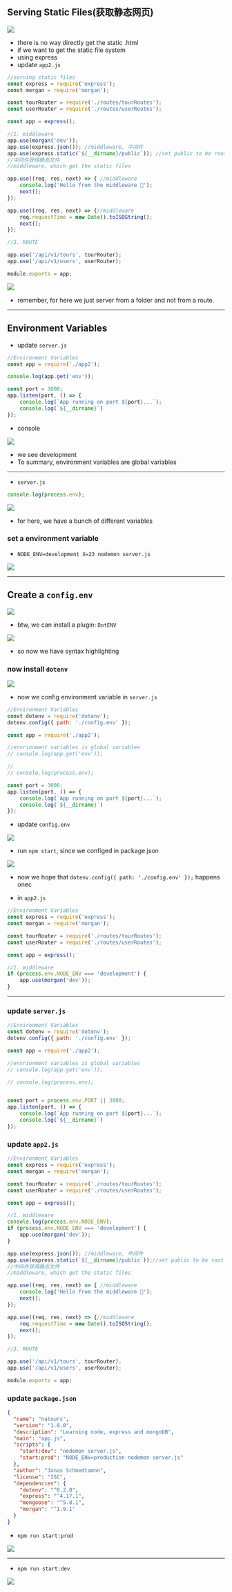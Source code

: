 ## Serving Static Files(获取静态网页)


![](img/2019-12-20-11-08-17.png)

- there is no way directly get the static .html 
- if we want to get the static file system
- using express
- update `app2.js`

```js
//serving static files
const express = require('express');
const morgan = require('morgan');

const tourRouter = require('./routes/tourRoutes');
const userRouter = require('./routes/userRoutes');

const app = express();

//1. middleware
app.use(morgan('dev'));
app.use(express.json()); //middleware, 中间件
app.use(express.static(`${__dirname}/public`)); //set public to be root folder, thus we don't need to input `public/`
//中间件获得静态文件
//middleware, which get the static files

app.use((req, res, next) => { //middleware
    console.log('Hello from the middleware 🐳');
    next();
});

app.use((req, res, next) => {//middleware
    req.requestTime = new Date().toISOString();
    next();
});

//3. ROUTE

app.use('/api/v1/tours', tourRouter);
app.use('/api/v1/users', userRouter);

module.exports = app;   

```

![](img/2019-12-20-11-18-47.png)

- remember, for here we just server from a folder and not from a route.

---

## Environment Variables

- update `server.js`

```js
//Environment Variables
const app = require('./app2');

console.log(app.get('env'));

const port = 3000;
app.listen(port, () => {
    console.log(`App running on port ${port}...`);
    console.log(`${__dirname}`)
});
```

- console

![](img/2019-12-20-11-39-25.png)

- we see development
- To summary, environment variables are global variables

----

- `server.js`


```js
console.log(process.env);
```

![](img/2019-12-20-11-42-19.png)

- for here, we have a bunch of different variables


### set a environment variable 

- `NODE_ENV=development X=23 nodemon server.js `

![](img/2019-12-20-11-54-25.png)

---

## Create a `config.env`


![](img/2019-12-20-11-51-29.png)

- btw, we can install a plugin: `DotENV`

![](img/2019-12-20-11-57-24.png)

- so now we have syntax highlighting


### now install `dotenv`

![](img/2019-12-20-12-00-00.png)

- now we config environment variable in `server.js`

```js
//Environment Variables
const dotenv = require('dotenv');
dotenv.config({ path: './config.env' });

const app = require('./app2');

//envrionment variables is global variables
// console.log(app.get('env')); 

//
// console.log(process.env);

const port = 3000;
app.listen(port, () => {
    console.log(`App running on port ${port}...`);
    console.log(`${__dirname}`)
});
```

- update `config.env`

![](img/2019-12-20-12-14-20.png)

- run `npm start`, since we configed in package.json

![](img/2019-12-20-12-08-58.png)

- now we hope that `dotenv.config({ path: './config.env' });` happens onec

- in `app2.js`

```js
//Environment Variables
const express = require('express');
const morgan = require('morgan');

const tourRouter = require('./routes/tourRoutes');
const userRouter = require('./routes/userRoutes');

const app = express();

//1. middleware
if (process.env.NODE_ENV === 'development') {
    app.use(morgan('dev'));
}

```

---

### update `server.js`

```js
//Environment Variables
const dotenv = require('dotenv');
dotenv.config({ path: './config.env' });

const app = require('./app2');

//envrionment variables is global variables
// console.log(app.get('env'));

// console.log(process.env);


const port = process.env.PORT || 3000;
app.listen(port, () => {
    console.log(`App running on port ${port}...`);
    console.log(`${__dirname}`)
});
```


### update `app2.js`

```js
//Environment Variables
const express = require('express');
const morgan = require('morgan');

const tourRouter = require('./routes/tourRoutes');
const userRouter = require('./routes/userRoutes');

const app = express();

//1. middleware
console.log(process.env.NODE_ENV);
if (process.env.NODE_ENV === 'development') {
    app.use(morgan('dev'));
}

app.use(express.json()); //middleware, 中间件
app.use(express.static(`${__dirname}/public`));//set public to be root folder, thus we don't need to input `public/`
//中间件获得静态文件
//middleware, which get the static files

app.use((req, res, next) => { //middleware
    console.log('Hello from the middleware 🐳');
    next();
});

app.use((req, res, next) => {//middleware
    req.requestTime = new Date().toISOString();
    next();
});

//3. ROUTE

app.use('/api/v1/tours', tourRouter);
app.use('/api/v1/users', userRouter);

module.exports = app;   

```

### update `package.json`

```json
{
  "name": "natours",
  "version": "1.0.0",
  "description": "Learning node, express and mongoDB",
  "main": "app.js",
  "scripts": {
    "start:dev": "nodemon server.js",
    "start:prod": "NODE_ENV=production nodemon server.js"
  },
  "author": "Jonas Schmedtamnn",
  "license": "ISC",
  "dependencies": {
    "dotenv": "^8.2.0",
    "express": "^4.17.1",
    "mongoose": "^5.8.1",
    "morgan": "^1.9.1"
  }
}
```

- `npm run start:prod`

![](img/2019-12-20-13-30-20.png)

---

- `npm run start:dev`

![](img/2019-12-20-13-33-30.png)
